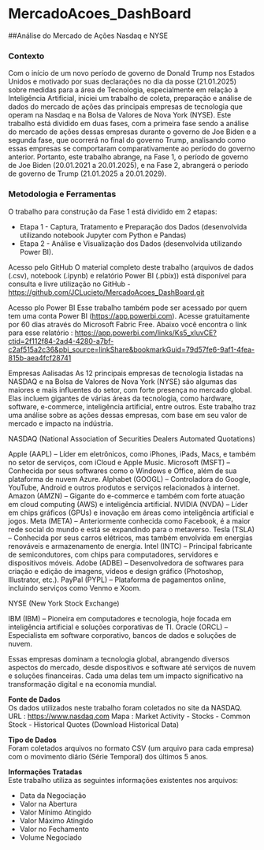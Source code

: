 # MercadoAcoes_DashBoard

##Análise do Mercado de Ações Nasdaq e NYSE

### Contexto  
Com o início de um novo período de governo de Donald Trump nos Estados Unidos e motivado por suas 
declarações no dia da posse (21.01.2025) sobre medidas para a área de Tecnologia, especialmente em 
relação à Inteligência Artificial, iniciei um trabalho de coleta, preparação e análise de dados do 
mercado de ações das principais empresas de tecnologia que operam na Nasdaq e na Bolsa de Valores 
de Nova York (NYSE).
Este trabalho está dividido em duas fases, com a primeira fase sendo a análise do mercado de ações 
dessas empresas durante o governo de Joe Biden e a segunda fase, que ocorrerá no final do governo 
Trump, analisando como essas empresas se comportaram comparativamente ao período do governo anterior.
Portanto, este trabalho abrange, na Fase 1, o período de governo de Joe Biden (20.01.2021 a 20.01.2025), 
e na Fase 2, abrangerá o período de governo de Trump (21.01.2025 a 20.01.2029).

### Metodologia e Ferramentas  
O trabalho para construção da  Fase 1 está dividido em 2 etapas:
- Etapa 1 - Captura, Tratamento e Preparação dos Dados (desenvolvida utilizando notebook Jupyter com Python e Pandas)
- Etapa 2 - Análise e Visualização dos Dados (desenvolvida utilizando Power BI).

Acesso pelo GitHub
O material completo deste trabalho (arquivos de dados (.csv), notebook (.ipynb) e relatório Power BI (.pbix)) está disponível 
para consulta e livre utilização no GitHub - https://github.com/JCLucieto/MercadoAcoes_DashBoard.git

Acesso plo Power BI
Esse trabalho também pode ser acessado por quem tem uma conta Power BI (https://app.powerbi.com).
Acesse gratuitamente por 60 dias através do Microsoft Fabric Free.
Abaixo você encontra o link para esse relatório :
https://app.powerbi.com/links/Ks5_xIuvCE?ctid=2f112f84-2ad4-4280-a7bf-c2af515a2c36&pbi_source=linkShare&bookmarkGuid=79d57fe6-9af1-4fea-815b-aea4fcf28741

Empresas Aalisadas
As 12 principais empresas de tecnologia listadas na NASDAQ e na Bolsa de Valores de Nova York (NYSE) são algumas das maiores e mais influentes do setor, com forte presença no mercado global. Elas incluem gigantes de várias áreas da tecnologia, como hardware, software, e-commerce, inteligência artificial, entre outros. Este trabalho traz uma análise sobre as ações dessas empresas, com base em seu valor de mercado e impacto na indústria.

NASDAQ (National Association of Securities Dealers Automated Quotations)

Apple (AAPL) – Líder em eletrônicos, como iPhones, iPads, Macs, e também no setor de serviços, com iCloud e Apple Music.
Microsoft (MSFT) – Conhecida por seus softwares como o Windows e Office, além de sua plataforma de nuvem Azure.
Alphabet (GOOGL) – Controladora do Google, YouTube, Android e outros produtos e serviços relacionados à internet.
Amazon (AMZN) – Gigante do e-commerce e também com forte atuação em cloud computing (AWS) e inteligência artificial.
NVIDIA (NVDA) – Líder em chips gráficos (GPUs) e inovação em áreas como inteligência artificial e jogos.
Meta (META) – Anteriormente conhecida como Facebook, é a maior rede social do mundo e está se expandindo para o metaverso.
Tesla (TSLA) – Conhecida por seus carros elétricos, mas também envolvida em energias renováveis e armazenamento de energia.
Intel (INTC) – Principal fabricante de semicondutores, com chips para computadores, servidores e dispositivos móveis.
Adobe (ADBE) – Desenvolvedora de softwares para criação e edição de imagens, vídeos e design gráfico (Photoshop, Illustrator, etc.).
PayPal (PYPL) – Plataforma de pagamentos online, incluindo serviços como Venmo e Xoom.

NYSE (New York Stock Exchange)

IBM (IBM) – Pioneira em computadores e tecnologia, hoje focada em inteligência artificial e soluções corporativas de TI.
Oracle (ORCL) – Especialista em software corporativo, bancos de dados e soluções de nuvem. 

Essas empresas dominam a tecnologia global, abrangendo diversos aspectos do mercado, desde dispositivos e software até serviços 
de nuvem e soluções financeiras. Cada uma delas tem um impacto significativo na transformação digital e na economia mundial.

**Fonte de Dados**  
Os dados utilizados neste trabalho foram coletados no site da NASDAQ.
URL   : https://www.nasdaq.com
Mapa : Market Activity - Stocks - Common Stock - Historical Quotes (Download Historical Data)

**Tipo de Dados**  
Foram coletados arquivos no formato CSV (um arquivo para cada empresa) com o movimento diário (Série Temporal) dos últimos 5 anos.

**Informações Tratadas**  
Este trabalho utiliza as seguintes informações existentes nos arquivos:
- Data da Negociação
- Valor na Abertura
- Valor Mínimo Atingido
- Valor Máximo Atingido
- Valor no Fechamento
- Volume Negociado
